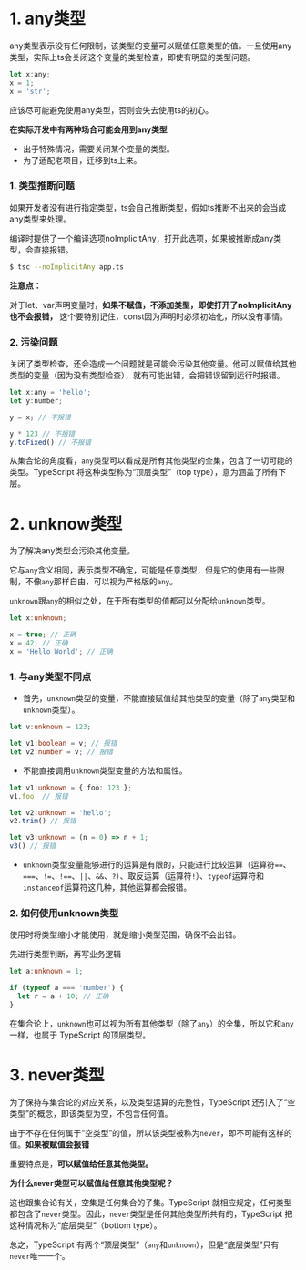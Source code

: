 # &#x20;1. any类型

any类型表示没有任何限制，该类型的变量可以赋值任意类型的值。一旦使用any类型，实际上ts会关闭这个变量的类型检查，即使有明显的类型问题。

```js
let x:any;
x = 1;
x = 'str';
```

应该尽可能避免使用any类型，否则会失去使用ts的初心。

**在实际开发中有两种场合可能会用到any类型**

*   出于特殊情况，需要关闭某个变量的类型。
*   为了适配老项目，迁移到ts上来。

### &#x20;1. 类型推断问题

如果开发者没有进行指定类型，ts会自己推断类型，假如ts推断不出来的会当成any类型来处理。

编译时提供了一个编译选项noImplicitAny，打开此选项，如果被推断成any类型，会直接报错。

```bash
$ tsc --noImplicitAny app.ts
```

**注意点：**

对于let、var声明变量时，**如果不赋值，不添加类型，即使打开了noImplicitAny也不会报错，** 这个要特别记住，const因为声明时必须初始化，所以没有事情。

### &#x20;2. 污染问题

关闭了类型检查，还会造成一个问题就是可能会污染其他变量。他可以赋值给其他类型的变量（因为没有类型检查），就有可能出错，会把错误留到运行时报错。

```js
let x:any = 'hello';
let y:number;

y = x; // 不报错

y * 123 // 不报错
y.toFixed() // 不报错
```

从集合论的角度看，`any`类型可以看成是所有其他类型的全集，包含了一切可能的类型。TypeScript 将这种类型称为“顶层类型”（top type），意为涵盖了所有下层。

# &#x20;2. unknow类型

为了解决any类型会污染其他变量。

它与`any`含义相同，表示类型不确定，可能是任意类型，但是它的使用有一些限制，不像`any`那样自由，可以视为严格版的`any`。

`unknown`跟`any`的相似之处，在于所有类型的值都可以分配给`unknown`类型。

```typescript
let x:unknown;

x = true; // 正确
x = 42; // 正确
x = 'Hello World'; // 正确
```

### 1. 与any类型不同点

*   首先，`unknown`类型的变量，不能直接赋值给其他类型的变量（除了`any`类型和`unknown`类型）。

```typescript
let v:unknown = 123;

let v1:boolean = v; // 报错
let v2:number = v; // 报错
```

*   不能直接调用`unknown`类型变量的方法和属性。

```typescript
let v1:unknown = { foo: 123 };
v1.foo  // 报错

let v2:unknown = 'hello';
v2.trim() // 报错

let v3:unknown = (n = 0) => n + 1;
v3() // 报错
```

*   `unknown`类型变量能够进行的运算是有限的，只能进行比较运算（运算符`==`、`===`、`!=`、`!==`、`||`、`&&`、`?`）、取反运算（运算符`!`）、`typeof`运算符和`instanceof`运算符这几种，其他运算都会报错。

### &#x20;2. 如何使用unknown类型

使用时将类型缩小才能使用，就是缩小类型范围，确保不会出错。

先进行类型判断，再写业务逻辑

```ts
let a:unknown = 1;

if (typeof a === 'number') {
  let r = a + 10; // 正确
}
```

在集合论上，`unknown`也可以视为所有其他类型（除了`any`）的全集，所以它和`any`一样，也属于 TypeScript 的顶层类型。

# &#x20;3. never类型

为了保持与集合论的对应关系，以及类型运算的完整性，TypeScript 还引入了“空类型”的概念，即该类型为空，不包含任何值。

由于不存在任何属于“空类型”的值，所以该类型被称为`never`，即不可能有这样的值。**如果被赋值会报错**

重要特点是，**可以赋值给任意其他类型。**

**为什么`never`类型可以赋值给任意其他类型呢？**

这也跟集合论有关，空集是任何集合的子集。TypeScript 就相应规定，任何类型都包含了`never`类型。因此，`never`类型是任何其他类型所共有的，TypeScript 把这种情况称为“底层类型”（bottom type）。

总之，TypeScript 有两个“顶层类型”（`any`和`unknown`），但是“底层类型”只有`never`唯一一个。
